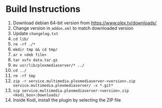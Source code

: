# Build Instructions

1. Download debian 64-bit version from https://www.plex.tv/downloads/
2. Change version in `addon.xml` to match downloaded version
3. Update `changelog.txt`
4. `cd lib/`
5. `rm -rf ./*`
6. `mkdir tmp && cd tmp/`
7. `ar x <deb file>`
8. `tar xvfx data.tar.gz`
9. `mv usr/lib/plexmediaserver/* ../`
10. `cd ../`
11. `rm -rf tmp`
12. `zip -r service.multimedia.plexmediaserver-<version>.zip service.multimedia.plexmediaserver/ -x *.git*`
13. `scp service.multimedia.plexmediaserver-<version>.zip <kodi_box>:Downloads/`
14. Inside Kodi, install the plugin by selecting the ZIP file
